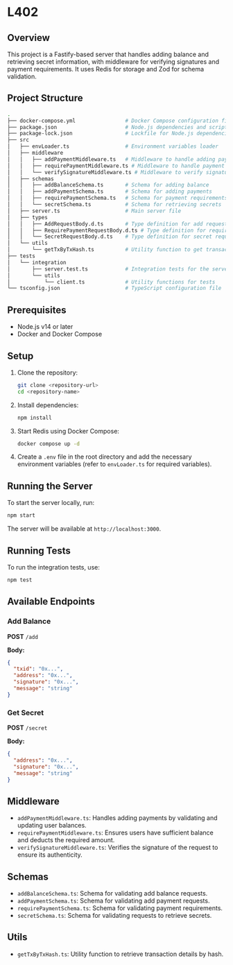 # L402

## Overview

This project is a Fastify-based server that handles adding balance and retrieving secret information, with middleware for verifying signatures and payment requirements. It uses Redis for storage and Zod for schema validation.

## Project Structure

```bash
.
├── docker-compose.yml                # Docker Compose configuration file for running Redis
├── package.json                      # Node.js dependencies and scripts
├── package-lock.json                 # Lockfile for Node.js dependencies
├── src
│   ├── envLoader.ts                  # Environment variables loader
│   ├── middleware
│   │   ├── addPaymentMiddleware.ts   # Middleware to handle adding payments
│   │   ├── requirePaymentMiddleware.ts # Middleware to handle payment requirements
│   │   └── verifySignatureMiddleware.ts # Middleware to verify signatures
│   ├── schemas
│   │   ├── addBalanceSchema.ts       # Schema for adding balance
│   │   ├── addPaymentSchema.ts       # Schema for adding payments
│   │   ├── requirePaymentSchema.ts   # Schema for payment requirements
│   │   └── secretSchema.ts           # Schema for retrieving secrets
│   ├── server.ts                     # Main server file
│   ├── types
│   │   ├── AddRequestBody.d.ts       # Type definition for add request body
│   │   ├── RequirePaymentRequestBody.d.ts # Type definition for require payment request body
│   │   └── SecretRequestBody.d.ts    # Type definition for secret request body
│   └── utils
│       └── getTxByTxHash.ts          # Utility function to get transaction by hash
├── tests
│   └── integration
│       ├── server.test.ts            # Integration tests for the server
│       └── utils
│           └── client.ts             # Utility functions for tests
└── tsconfig.json                     # TypeScript configuration file
```

## Prerequisites

- Node.js v14 or later
- Docker and Docker Compose

## Setup

1. Clone the repository:

   ```bash
   git clone <repository-url>
   cd <repository-name>
   ```

2. Install dependencies:

   ```bash
   npm install
   ```

3. Start Redis using Docker Compose:

   ```bash
   docker compose up -d
   ```

4. Create a `.env` file in the root directory and add the necessary environment variables (refer to `envLoader.ts` for required variables).

## Running the Server

To start the server locally, run:

```bash
npm start
```

The server will be available at `http://localhost:3000`.

## Running Tests

To run the integration tests, use:

```bash
npm test
```

## Available Endpoints

### Add Balance

**POST** `/add`

**Body:**

```json
{
  "txid": "0x...",
  "address": "0x...",
  "signature": "0x...",
  "message": "string"
}
```

### Get Secret

**POST** `/secret`

**Body:**

```json
{
  "address": "0x...",
  "signature": "0x...",
  "message": "string"
}
```

## Middleware

- `addPaymentMiddleware.ts`: Handles adding payments by validating and updating user balances.
- `requirePaymentMiddleware.ts`: Ensures users have sufficient balance and deducts the required amount.
- `verifySignatureMiddleware.ts`: Verifies the signature of the request to ensure its authenticity.

## Schemas

- `addBalanceSchema.ts`: Schema for validating add balance requests.
- `addPaymentSchema.ts`: Schema for validating add payment requests.
- `requirePaymentSchema.ts`: Schema for validating payment requirements.
- `secretSchema.ts`: Schema for validating requests to retrieve secrets.

## Utils

- `getTxByTxHash.ts`: Utility function to retrieve transaction details by hash.
